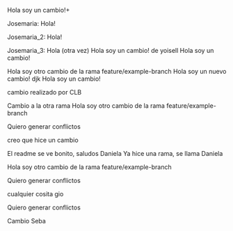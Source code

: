 Hola soy un cambio!+

Josemaria: Hola!

Josemaria_2: Hola!

Josemaria_3: Hola (otra vez)
Hola soy un cambio! de yoisell
Hola soy un cambio!

Hola soy otro cambio de la rama feature/example-branch
Hola soy un nuevo cambio! djk
Hola soy un cambio!

cambio realizado por CLB

Cambio a la otra rama
Hola soy otro cambio de la rama feature/example-branch

Quiero generar conflictos 

creo que hice un cambio


El readme se ve bonito, saludos Daniela
Ya hice una rama, se llama Daniela

Hola soy otro cambio de la rama feature/example-branch

Quiero generar conflictos 

cualquier cosita gio 

Quiero generar conflictos 

Cambio Seba
